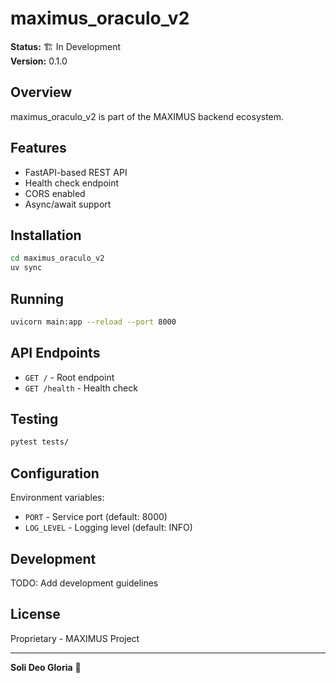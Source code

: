 # maximus_oraculo_v2

**Status:** 🏗️ In Development  
**Version:** 0.1.0

## Overview

maximus_oraculo_v2 is part of the MAXIMUS backend ecosystem.

## Features

- FastAPI-based REST API
- Health check endpoint
- CORS enabled
- Async/await support

## Installation

```bash
cd maximus_oraculo_v2
uv sync
```

## Running

```bash
uvicorn main:app --reload --port 8000
```

## API Endpoints

- `GET /` - Root endpoint
- `GET /health` - Health check

## Testing

```bash
pytest tests/
```

## Configuration

Environment variables:
- `PORT` - Service port (default: 8000)
- `LOG_LEVEL` - Logging level (default: INFO)

## Development

TODO: Add development guidelines

## License

Proprietary - MAXIMUS Project

---

**Soli Deo Gloria** 🙏

